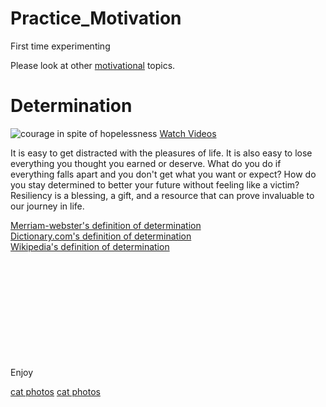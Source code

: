 # Practice_Motivation
First time experimenting

<p> Please look at other <a target="_blank" href="http://freecodecamp.org">motivational</a> topics.</p>

<body>
  <h1> Determination</h1>
  <img src="https://encrypted-tbn0.gstatic.com/images?q=tbn:ANd9GcQQArEyzfNHXzWFbWndYt8fZIsiEfEio4h3KOPeVjA4mDM-JXOA" alt="courage in spite of hopelessness">
  <a href="#videos">Watch Videos</a>
    <p>It is easy to get distracted with the pleasures of life. It is also easy to lose everything you thought you earned or deserve. What do you do if everything falls apart and you don't get what you want or expect? How do you stay determined to better your future without feeling like a victim? Resiliency is a blessing, a gift, and a resource that can prove invaluable to our journey in life.</p>
  
<a href="https://www.merriam-webster.com/dictionary/determination" target="_blank">Merriam-webster's definition of determination</a>  
<a href="https://www.dictionary.com/browse/determination" target="_blank">Dictionary.com's definition of determination</a>
<br>
<a href="https://en.wikipedia.org/wiki/Determination" target="_blank">Wikipedia's definition of determination</a>
</body>

<br>
<br>
<br>
<br>
<br>
<br>
<br>
<br>
<br>
<br>


<Footer id="videos">Enjoy</footer>

  <a href="http://freecatphotoapp.com" target="_blank">cat photos</a>
  <a target="_blank" href="http://freecatphotoapp.com">cat photos</a>
  
